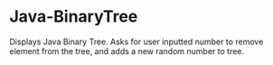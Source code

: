 # Java-BinaryTree
Displays Java Binary Tree.  Asks for user inputted number to remove element from the tree, and adds a new random number to tree.
